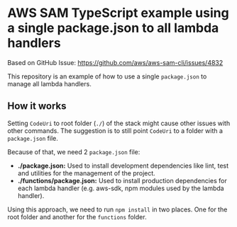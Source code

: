 # AWS SAM TypeScript example using a single package.json to all lambda handlers

Based on GitHub Issue: https://github.com/aws/aws-sam-cli/issues/4832

This repository is an example of how to use a single `package.json` to manage all lambda handlers.

## How it works

Setting `CodeUri` to root folder (`./`) of the stack might cause other issues with other commands. The suggestion is to still point `CodeUri` to a folder with a `package.json` file.

Because of that, we need 2 `package.json` file:

-   **./package.json:** Used to install development dependencies like lint, test and utilities for the management of the project.
-   **./functions/package.json:** Used to install production dependencies for each lambda handler (e.g. aws-sdk, npm modules used by the lambda handler).

Using this approach, we need to run `npm install` in two places. One for the root folder and another for the `functions` folder.
